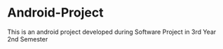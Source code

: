# Android-Project
This is an android project developed during Software Project in 3rd Year 2nd Semester
